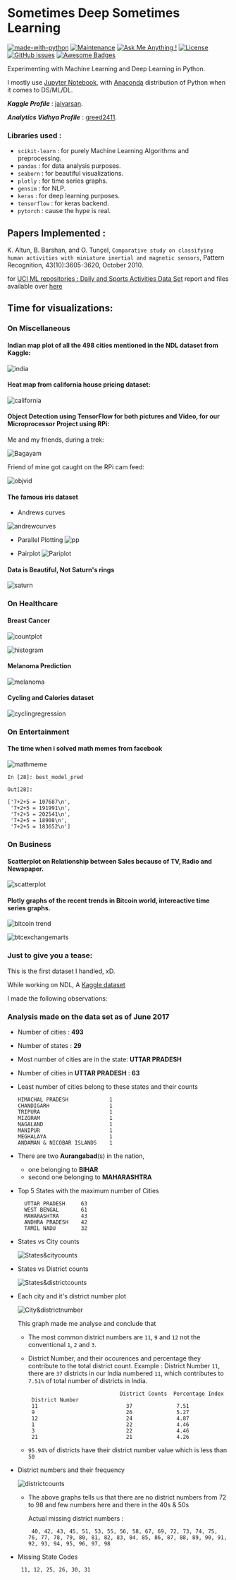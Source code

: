 # Sometimes Deep Sometimes Learning
[![made-with-python](https://img.shields.io/badge/Made%20with-Python-1f425f.svg)](https://www.python.org/)
[![Maintenance](https://img.shields.io/badge/Maintained%3F-yes-green.svg)](https://github.com/greed2411/ML/commits/master)
[![Ask Me Anything !](https://img.shields.io/badge/Ask%20me-anything-1abc9c.svg)](https://github.com/greed2411)
[![License](https://img.shields.io/badge/License-Apache%202.0-blue.svg)](https://opensource.org/licenses/Apache-2.0)
[![GitHub issues](https://img.shields.io/github/issues/greed2411/ML.svg)](https://github.com/greed2411/ML/issues)
[![Awesome Badges](https://img.shields.io/badge/badges-awesome-green.svg)](https://github.com/greed2411/badges)

Experimenting with Machine Learning and Deep Learning in Python.

I mostly use [Jupyter Notebook](http://jupyter-notebook-beginner-guide.readthedocs.io/en/latest/what_is_jupyter.html), with [Anaconda](https://www.anaconda.com/what-is-anaconda/) distribution of Python when it comes to DS/ML/DL.

***Kaggle Profile*** : [jaivarsan](https://www.kaggle.com/jaivarsan).

***Analytics Vidhya Profile*** : [greed2411](https://datahack.analyticsvidhya.com/user/profile/greed2411).

### Libraries used :

  * `scikit-learn` :  for purely Machine Learning Algorithms and preprocessing.
  * `pandas`       :   for data analysis purposes.
  * `seaborn`      :   for beautiful visualizations.
  * `plotly`       :   for time series graphs.
  * `gensim`       :  for NLP.
  * `keras`        :  for deep learning purposes.
  * `tensorflow`   :  for keras backend.
  * `pytorch`      :  cause the hype is real.

## Papers Implemented :

K. Altun, B. Barshan, and O. Tunçel,
`Comparative study on classifying human activities with miniature inertial and magnetic sensors`,
Pattern Recognition, 43(10):3605-3620, October 2010.

for [UCI ML repositories : Daily and Sports Activities Data Set](https://archive.ics.uci.edu/ml/datasets/daily+and+sports+activities) report and files available over [here](https://github.com/greed2411/ML/tree/master/UCI_daily_sports_and_activities)

## Time for visualizations:

### On Miscellaneous

#### Indian map plot of all the 498 cities mentioned in the NDL dataset from Kaggle:

![india](https://github.com/greed2411/ML/blob/screenshots/ss/Screenshot%20from%202018-02-04%2015-06-37.png?raw=true "Plotting cities over the Indian map")

#### Heat map from california house pricing dataset:

![california](https://github.com/greed2411/ML/blob/screenshots/ss/Screenshot%20from%202018-02-04%2015-12-24.png?raw=true "Pricing of the house, over the map of california")

#### Object Detection using TensorFlow for both pictures and Video, for our Microprocessor Project using RPi:

Me and my friends, during a trek:

![Bagayam](https://github.com/greed2411/ML/blob/screenshots/ss/1.png?raw=true "Object Detection on Images")

Friend of mine got caught on the RPi cam feed:

![objvid](https://github.com/greed2411/ML/blob/screenshots/ss/Screenshot%20from%202018-01-28%2018-17-11.png?raw=true "Object Detection on Video")

#### The famous iris dataset

 * Andrews curves 

![andrewcurves](https://github.com/greed2411/ML/blob/screenshots/ss/Screenshot%20from%202018-02-04%2015-45-26.png?raw=true "Andrew Curves on iris")

 * Parallel Plotting
![pp](https://github.com/greed2411/ML/blob/screenshots/ss/Screenshot%20from%202018-02-04%2015-45-14.png?raw=true "Parallel plotting on Iris dataset")

 * Pairplot
![Pariplot](https://github.com/greed2411/ML/blob/screenshots/ss/Screenshot%20from%202018-02-04%2015-44-31.png?raw=true "Pariplot")

#### Data is Beautiful, Not Saturn's rings

![saturn](https://github.com/greed2411/ML/blob/screenshots/ss/Screenshot%20from%202018-02-04%2015-44-53.png?raw=true "Saturns rings")

### On Healthcare

#### Breast Cancer

![countplot](https://github.com/greed2411/ML/blob/screenshots/ss/Screenshot%20from%202018-02-04%2015-20-24.png?raw=true "Countplot on breast cancer")

![histogram](https://github.com/greed2411/ML/blob/screenshots/ss/Screenshot%20from%202018-02-04%2015-21-27.png?raw=true "histogram on the attributes")

#### Melanoma Prediction

![melanoma](https://github.com/greed2411/ML/blob/screenshots/ss/Screenshot%20from%202017-12-31%2016-48-11.png?raw=true "rgb preprocessing")

#### Cycling and Calories dataset

![cyclingregression](https://github.com/greed2411/ML/blob/screenshots/ss/Screenshot%20from%202018-02-04%2015-13-40.png?raw=true "Cycling and Calories")

### On Entertainment

#### The time when i solved math memes from facebook

![mathmeme](https://github.com/greed2411/ML/blob/screenshots/ss/exmp.jpg?raw=true "Solving math memes")

```
In [28]: best_model_pred

Out[28]:

['7+2+5 = 107687\n',
 '7+2+5 = 191991\n',
 '7+2+5 = 202541\n',
 '7+2+5 = 18908\n',
 '7+2+5 = 183652\n']
```

### On Business

#### Scatterplot on Relationship between Sales because of TV, Radio and Newspaper.

![scatterplot](https://github.com/greed2411/ML/blob/screenshots/ss/Screenshot%20from%202018-02-04%2015-21-52.png?raw=true "Scatterplot on Relationship between Sales because of TV, Radio and Newspaper")

#### Plotly graphs of the recent trends in Bitcoin world, intereactive time series graphs.


![bitcoin trend](https://github.com/greed2411/ML/blob/screenshots/ss/Screenshot%20from%202018-02-05%2019-00-04.png?raw=true "Bitcoin trend last year")


![btcexchangemarts](https://github.com/greed2411/ML/blob/screenshots/ss/Screenshot%20from%202018-02-05%2019-01-40.png?raw=true "BTC Exchange points")

### Just to give you a tease:

This is the first dataset I handled, xD.

While working on NDL, A [Kaggle dataset](https://www.kaggle.com/zed9941/top-500-indian-cities/downloads/cities_r2.csv)

I made the following observations:

### Analysis made on the data set as of June 2017

  * Number of cities : **493**
  * Number of states : **29**
  * Most number of cities are in the state:  **UTTAR PRADESH**
  * Number of cities in **UTTAR PRADESH** :  **63**
  * Least number of cities belong to these states and their counts
  
        HIMACHAL PRADESH             1
        CHANDIGARH                   1
        TRIPURA                      1
        MIZORAM                      1
        NAGALAND                     1
        MANIPUR                      1
        MEGHALAYA                    1
        ANDAMAN & NICOBAR ISLANDS    1

  * There are two **Aurangabad**(s) in the nation, 
  
       * one belonging to **BIHAR**
       * second one belonging to **MAHARASHTRA**
    
  * Top 5 States with the maximum number of Cities
      
          UTTAR PRADESH     63
          WEST BENGAL       61
          MAHARASHTRA       43
          ANDHRA PRADESH    42
          TAMIL NADU        32
    
  * States vs City counts
      
      ![States&citycounts](https://github.com/greed2411/NDL/blob/images/figure_1.png?raw=true "States and city counts")

  * States vs District counts

      ![States&districtcounts](https://github.com/greed2411/NDL/blob/images/figure_1-1.png?raw=true "States and district counts")

  * Each city and it's district number plot
    
      ![City&districtnumber](https://github.com/greed2411/NDL/blob/images/figure_1-2.png?raw=true "City and district number")
      
    This graph made me analyse and conclude that
      
     * The most common district numbers are `11`, `9` and `12` not the conventional `1`, `2` and `3`.
     
     * District Number, and their occurences and percentage they contribute to the total district count.
        Example : District Number `11`, there are `37` districts in our India numbered `11`, which contributes to `7.51%` of                   total number of districts in India.
        
                                        District Counts  Percentage Index
            District Number                                   
            11                            37              7.51
            9                             26              5.27
            12                            24              4.87
            1                             22              4.46
            3                             22              4.46
            21                            21              4.26
            
    * `95.94%` of districts have their district number value which is less than `50`
    
  * District numbers and their frequency
    
      ![districtcounts](https://github.com/greed2411/NDL/blob/images/figure_1-3.png?raw=true "District frequency")
      
     * The above graphs tells us that there are no district numbers from 72 to 98 and few numbers here and there in the 40s & 50s
            
          Actual missing district numbers : 
            
            40, 42, 43, 45, 51, 53, 55, 56, 58, 67, 69, 72, 73, 74, 75, 76, 77, 78, 79, 80, 81, 82, 83, 84, 85, 86, 87, 88, 89, 90, 91, 92, 93, 94, 95, 96, 97, 98
            
   * Missing State Codes
     
          11, 12, 25, 26, 30, 31
      

